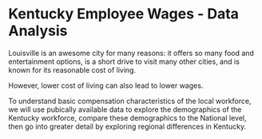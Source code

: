 # Kentucky Employee Wages - Data Analysis
Louisville is an awesome city for many reasons: it offers so many food and entertainment options, is a short drive to visit many other cities, and is known for its reasonable cost of living.

However, lower cost of living can also lead to lower wages.

To understand basic compensation characteristics of the local workforce, we will use pubically available data to explore the demographics of the Kentucky workforce, compare these demographics to the National level, then go into greater detail by exploring regional differences in Kentucky.
